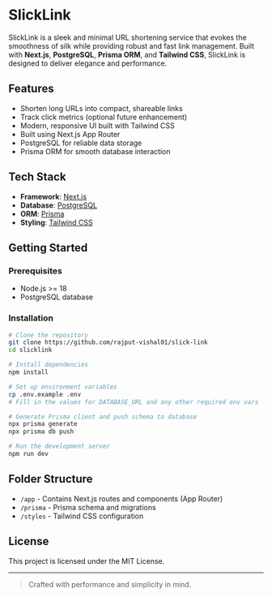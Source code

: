 # SlickLink

SlickLink is a sleek and minimal URL shortening service that evokes the smoothness of silk while providing robust and fast link management. Built with **Next.js**, **PostgreSQL**, **Prisma ORM**, and **Tailwind CSS**, SlickLink is designed to deliver elegance and performance.

## Features

* Shorten long URLs into compact, shareable links
* Track click metrics (optional future enhancement)
* Modern, responsive UI built with Tailwind CSS
* Built using Next.js App Router
* PostgreSQL for reliable data storage
* Prisma ORM for smooth database interaction

## Tech Stack

* **Framework**: [Next.js](https://nextjs.org/)
* **Database**: [PostgreSQL](https://www.postgresql.org/)
* **ORM**: [Prisma](https://www.prisma.io/)
* **Styling**: [Tailwind CSS](https://tailwindcss.com/)

## Getting Started

### Prerequisites

* Node.js >= 18
* PostgreSQL database

### Installation

```bash
# Clone the repository
git clone https://github.com/rajput-vishal01/slick-link
cd slicklink

# Install dependencies
npm install

# Set up environment variables
cp .env.example .env
# Fill in the values for DATABASE_URL and any other required env vars

# Generate Prisma client and push schema to database
npx prisma generate
npx prisma db push

# Run the development server
npm run dev
```

## Folder Structure

* `/app` - Contains Next.js routes and components (App Router)
* `/prisma` - Prisma schema and migrations
* `/styles` - Tailwind CSS configuration

## License

This project is licensed under the MIT License.

---

> Crafted with performance and simplicity in mind.
